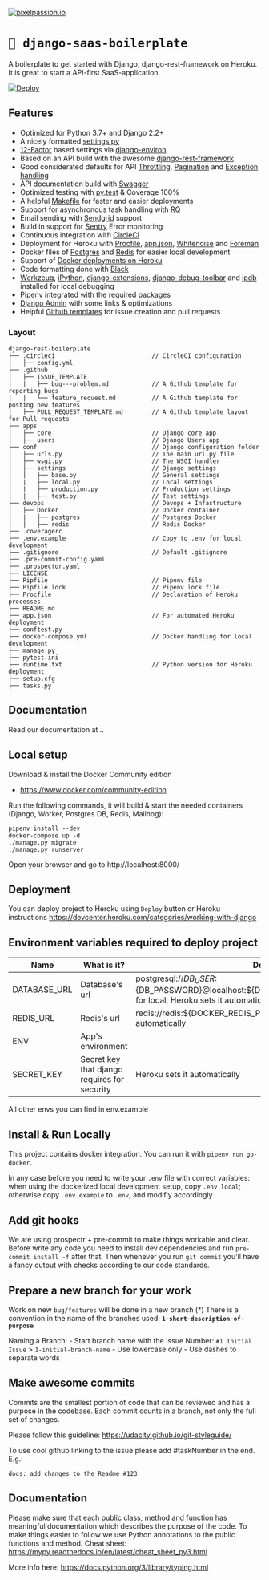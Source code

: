 [![pixelpassion.io](https://img.shields.io/badge/made%20by-pixelpassion.io-blue.svg)](https://www.pixelpassion.io/)

# `🥜 django-saas-boilerplate`

A boilerplate to get started with Django, django-rest-framework on Heroku. It is great to start a API-first SaaS-application.

[![Deploy](https://www.herokucdn.com/deploy/button.svg)](https://heroku.com/deploy?template=https://github.com/pixelpassion/django-rest-boilerplate)

## Features

* Optimized for Python 3.7+ and Django 2.2+
* A nicely formatted [settings.py](https://docs.djangoproject.com/en/2.2/ref/settings/)
* [12-Factor](12factor.net) based settings via [django-environ](12factor.net)
* Based on an API build with the awesome [django-rest-framework](https://www.django-rest-framework.org)
* Good considerated defaults for API [Throttling](https://www.django-rest-framework.org/api-guide/throttling/), [Pagination](https://www.django-rest-framework.org/api-guide/pagination/) and [Exception handling](https://www.django-rest-framework.org/api-guide/exceptions/)
* API documentation build with [Swagger](https://swagger.io)
* Optimized testing with [py.test](https://docs.pytest.org/en/latest/) & Coverage 100%
* A helpful [Makefile](https://en.wikipedia.org/wiki/Make_(software)) for faster and easier deployments
* Support for asynchronous task handling with [RQ](https://python-rq.org)
* Email sending with [Sendgrid](https://sendgrid.com) support
* Build in support for [Sentry](https://sentry.io) Error monitoring
* Continuous integration with [CircleCI](https://circleci.com)
* Deployment for Heroku with [Procfile](https://devcenter.heroku.com/articles/procfile), [app.json](https://devcenter.heroku.com/articles/app-json-schema), [Whitenoise](https://devcenter.heroku.com/articles/django-assets) and [Foreman](https://devcenter.heroku.com/articles/heroku-local#run-your-app-locally-using-foreman)
* Docker files of [Postgres](https://www.postgresql.org) and [Redis](https://redis.io) for easier local development
* Support of [Docker deployments on Heroku](https://devcenter.heroku.com/categories/deploying-with-docker)
* Code formatting done with [Black](https://www.mattlayman.com/blog/2018/python-code-black/)
* [Werkzeug](https://github.com/joeyespo/django-werkzeug), [iPython](https://ipython.org/install.html), [django-extensions](https://github.com/django-extensions/django-extensions), [django-debug-toolbar](https://github.com/jazzband/django-debug-toolbar) and [ipdb](https://pypi.org/project/ipdb/) installed for local debugging
* [Pipenv](https://github.com/pypa/pipenv) integrated with the required packages
* [Django Admin](https://docs.djangoproject.com/en/2.2/ref/contrib/admin/) with some links & optimizations
* Helpful [Github templates](https://help.github.com/en/articles/about-issue-and-pull-request-templates) for issue creation and pull requests

### Layout

```
django-rest-boilerplate
├── .circleci                           // CircleCI configuration
|   ├── config.yml  
├── .github  
|   ├── ISSUE_TEMPLATE  
|   |   ├── bug---problem.md            // A Github template for reporting bugs
|   |   └── feature_request.md          // A Github template for posting new features
|   ├── PULL_REQUEST_TEMPLATE.md        // A Github template layout for Pull requests
├── apps  
|   ├── core                            // Django core app
|   ├── users                           // Django Users app
├── conf                                // Django configuration folder
|   ├── urls.py                         // The main url.py file
|   ├── wsgi.py                         // The WSGI handler
|   ├── settings                        // Django settings
|   |   ├── base.py                     // General settings
|   |   ├── local.py                    // Local settings
|   |   ├── production.py               // Production settings
|   |   ├── test.py                     // Test settings
├── devops                              // Devops + Infastructure
|   ├── Docker                          // Docker container
|   |   ├── postgres                    // Postgres Docker
|   |   ├── redis                       // Redis Docker
├── .coveragerc  
├── .env.example                        // Copy to .env for local development  
├── .gitignore                          // Default .gitignore  
├── .pre-commit-config.yaml  
├── .prospector.yaml  
├── LICENSE  
├── Pipfile                             // Pipenv file  
├── Pipfile.lock                        // Pipenv lock file  
├── Procfile                            // Declaration of Heroku processes  
├── README.md  
├── app.json                            // For automated Heroku deployment  
├── conftest.py  
├── docker-compose.yml                  // Docker handling for local development  
├── manage.py  
├── pytest.ini  
├── runtime.txt                         // Python version for Heroku deployment  
├── setup.cfg  
├── tasks.py  
```

## Documentation

Read our documentation at ..

## Local setup

Download & install the Docker Community edition
* https://www.docker.com/community-edition

Run the following commands, it will build & start the needed containers (Django, Worker, Postgres DB, Redis, Mailhog):
```
pipenv install --dev
docker-compose up -d
./manage.py migrate
./manage.py runserver
```

Open your browser and go to http://localhost:8000/

## Deployment
You can deploy project to Heroku using `Deploy` button or Heroku instructions
https://devcenter.heroku.com/categories/working-with-django

## Environment variables required to deploy project
| Name                  | What is it?                    |       Default        |
| --------------------- | ------------------------------ | ---------------------|
| DATABASE_URL       | Database's url          |  postgresql://${DB_USER}:${DB_PASSWORD}@localhost:${DOCKER_POSTGRES_PORT}/postgres for local, Heroku sets it automatically
| REDIS_URL       | Redis's url          |  redis://redis:${DOCKER_REDIS_PORT} for local, Heroku sets it automatically
| ENV       | App's environment         |  
|SECRET_KEY|Secret key that django requires for security| Heroku sets it automatically

All other envs you can find in env.example
## Install & Run Locally

This project contains docker integration. You can run it with `pipenv run go-docker`.

In any case before you need to write your `.env` file with correct variables: when using the dockerized
local development setup, copy `.env.local`; otherwise copy `.env.example` to `.env`, and modifiy
accordingly.


## Add git hooks

We are using prospectr + pre-commit to make things workable and clear. Before write any code you need to install
dev dependencies and run `pre-commit install -f` after that. Then whenever you run `git commit` you'll have a fancy
output with checks according to our code standards.

## Prepare a new branch for your work

Work on new `bug/features` will be done in a new branch (*)
There is a convention in the name of the branches used:
**`1-short-description-of-purpose`**

Naming a Branch:
    - Start branch name with the Issue Number: `#1 Initial Issue` > `1-initial-branch-name`
    - Use lowercase only
    - Use dashes to separate words

## Make awesome commits

Commits are the smallest portion of code that can be reviewed and has a
purpose in the codebase. Each commit counts in a branch, not only the full set
of changes.

Please follow this guideline:
https://udacity.github.io/git-styleguide/

To use cool github linking to the issue please add #taskNumber in the end. E.g.:

`docs: add changes to the Readme #123`

## Documentation

Please make sure that each public class, method and function has meaningful documentation which describes the purpose of the code.
To make things easier to follow we use Python annotations to the public functions and method.
Cheat sheet:
https://mypy.readthedocs.io/en/latest/cheat_sheet_py3.html

More info here:
https://docs.python.org/3/library/typing.html



